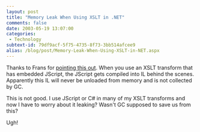 ```yaml
---
layout: post
title: "Memory Leak When Using XSLT in .NET"
comments: false
date: 2003-05-19 13:07:00
categories:
 - Technology
subtext-id: 79df9acf-5f75-4735-8f73-3bb514afcee9
alias: /blog/post/Memory-Leak-When-Using-XSLT-in-NET.aspx
---
```



Thanks to Frans for [pointing this out](http://dotnetweblogs.com/fbouma/posts/7226.aspx). When you use an XSLT transform that has embedded JScript, the JScript gets compiled into IL behind the scenes. Apparently this IL will never be unloaded from memory and is not collected by GC.

This is not good. I use JScript or C# in many of my XSLT transforms and now I have to worry about it leaking? Wasn't GC supposed to save us from this?

Ugh!
